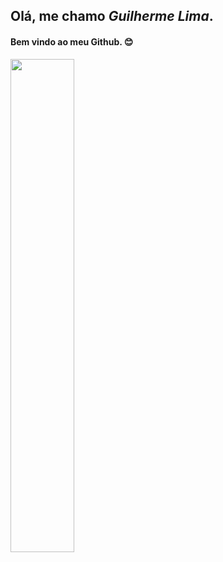 ## Olá, me chamo *Guilherme Lima*. 
#### Bem vindo ao meu Github. 😊
<div align="left">
  <a href="https://github.com/GuiihLima">
  <img width="45%" src="https://github-readme-stats.vercel.app/api?username=GuiihLima&count_private=true&show_icons=true&include_all_commits=true&bg_color=14141f&title_color=ffa31a&text_color=ffad33&icon_color=ffffff&border_color=ffad33&border_radius=15&locale=pt-br"/>
    
<!--     <img width="45%" src="https://github-readme-stats.vercel.app/api/top-langs/?username=GuiihLima&layout=compact&langs_count=7&bg_color=14141f&title_color=ffa31a&text_color=ffad33&icon_color=ffffff&border_color=ffad33&border_radius=15&locale=pt-br"/> -->
</div>
